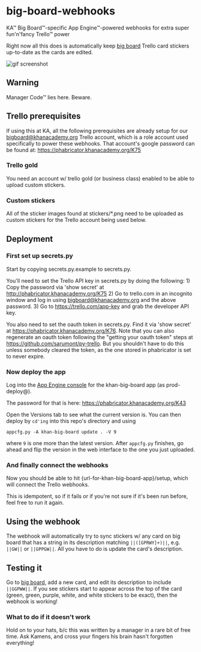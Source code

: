 # big-board-webhooks

KA™ Big Board™-specific App Engine™-powered webhooks for extra super
fun'n'fancy Trello™ power

Right now all this does is automatically keep
[big board](http://khanacademy.org/r/big-board) Trello card stickers up-to-date
as the cards are edited.

![gif screenshot](https://raw.githubusercontent.com/kamens/big-board-webhooks/master/stickers.gif?token=AAGmqnghRKX1knCFMNlMEWNLrOsJeKPmks5VidA8wA%3D%3D)

## Warning

Manager Code™ lies here. Beware.

## Trello prerequisites

If using this at KA, all the following prerequisites are already setup for our
bigboard@khanacademy.org Trello account, which is a role account used
specifically to power these webhooks. That account's google password can be
found at: https://phabricator.khanacademy.org/K75

### Trello gold

You need an account w/ trello gold (or business class) enabled to be able to
upload custom stickers.

### Custom stickers

All of the sticker images found at stickers/\*.png need to be uploaded as
custom stickers for the Trello account being used below.

## Deployment

### First set up secrets.py

Start by copying secrets.py.example to secrets.py.

You'll need to set the Trello API key in secrets.py by doing the following:
    1) Copy the password via 'show secret' at
        http://phabricator.khanacademy.org/K75
    2) Go to trello.com in an incognito window and log in using
        bigboard@khanacademy.org and the above password.
    3) Go to https://trello.com/app-key and grab the developer API key.

You also need to set the oauth token in secrets.py. Find it via 'show secret'
    at https://phabricator.khanacademy.org/K76.
    Note that you can also regenerate an oauth token following the "getting
    your oauth token" steps at https://github.com/sarumont/py-trello. But you
    shouldn't have to do this unless somebody cleared the token, as the one
    stored in phabricator is set to never expire.

### Now deploy the app

Log into the [App Engine console](http://appspot.com) for the khan-big-board
app (as prod-deploy@).

The password for that is here:
    https://phabricator.khanacademy.org/K43

Open the Versions tab to see what the current version is.
You can then deploy by ```cd'ing``` into this repo's directory and using

```
appcfg.py -A khan-big-board update . -V 9
```

where `9` is one more than the latest version.
After `appcfg.py` finishes, go ahead and flip the version in the
web interface to the one you just uploaded.

### And finally connect the webhooks

Now you should be able to hit {url-for-khan-big-board-app}/setup, which will
connect the Trello webhooks.

This is idempotent, so if it fails or if you're not sure if it's been run
before, feel free to run it again.

## Using the webhook

The webhook will automatically try to sync stickers w/ any card on big board
that has a string in its description matching ```||([GPRWY]+)||```, e.g.
```||GW||``` or ```||GPPGW||```.
All you have to do is update the card's description.

## Testing it

Go to [big board](http://khanacademy.org/r/big-board), add a new card, and edit
its description to include ```||GGPWW||```. If you see stickers start to appear
across the top of the card (green, green, purple, white, and white stickers to
be exact), then the webhook is working!

### What to do if it doesn't work

Hold on to your hats, b/c this was written by a manager in a rare bit of free
time. Ask Kamens, and cross your fingers his brain hasn't forgotten everything!

